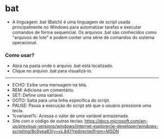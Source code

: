 # bat

- A linguagem .bat (Batch) é uma linguagem de script usada principalmente no Windows para automatizar tarefas e executar comandos de forma sequencial. Os arquivos .bat são conhecidos como "arquivos de lote" e podem conter uma série de comandos do sistema operacional.

### Como usar?
- Abra na pasta onde o arquivo .bat está localizado.
- Clique no arquivo .bat para visualizá-lo.

---
  - ECHO: Exibe uma mensagem na tela.
  - REM: Adiciona um comentário.
  - SET: Define uma variável.
  - GOTO: Salta para uma linha específica do script.
  - PAUSE: Pausa a execução do script até que o usuário pressione uma tecla.
  - %variavel%: Acessa o valor de uma variável armazenada.
  - Site com o código de outras teclas: https://docs.microsoft.com/en-us/previous-versions/windows/internet-explorer/ie-developer/windows-scripting/8c6yea83(v=vs.84)?redirectedfrom=MSDN
